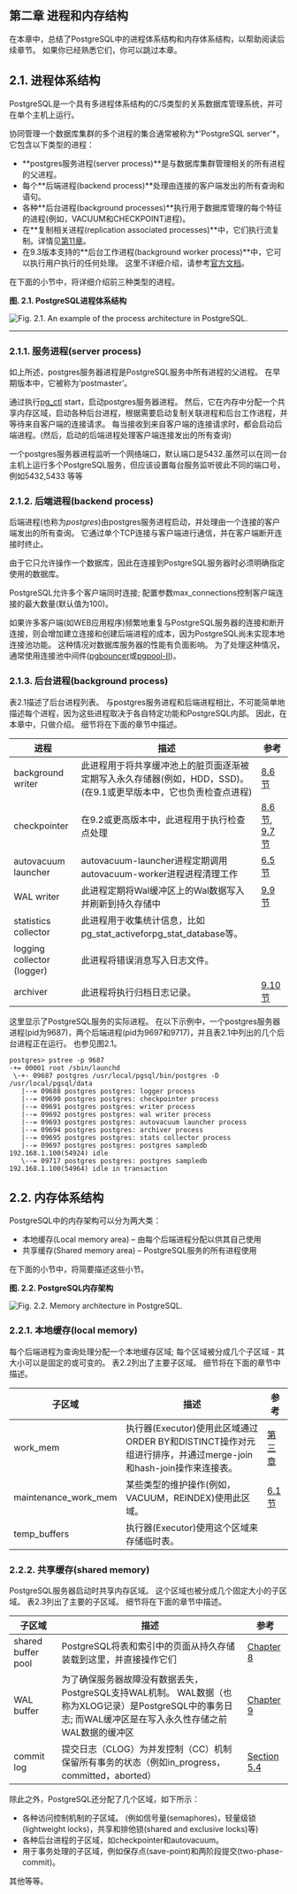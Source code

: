## 第二章 进程和内存结构

在本章中，总结了PostgreSQL中的进程体系结构和内存体系结构，以帮助阅读后续章节。 如果你已经熟悉它们，你可以跳过本章。

## 2.1. 进程体系结构 

PostgreSQL是一个具有多进程体系结构的C/S类型的关系数据库管理系统，并可在单个主机上运行。

协同管理一个数据库集群的多个进程的集合通常被称为*'PostgreSQL server'*，它包含以下类型的进程：

- **postgres服务进程(server process)**是与数据库集群管理相关的所有进程的父进程。
- 每个**后端进程(backend process)**处理由连接的客户端发出的所有查询和语句。
- 各种**后台进程(background processes)**执行用于数据库管理的每个特征的进程(例如，VACUUM和CHECKPOINT进程)。
- 在**复制相关进程(replication associated processes)**中，它们执行流复制。详情见[第11章](ch11.md)。 
- 在9.3版本支持的**后台工作进程(background worker process)**中，它可以执行用户执行的任何处理。 这里不详细介绍，请参考[官方文档](http://www.postgresql.org/docs/current/static/bgworker.html)。

在下面的小节中，将详细介绍前三种类型的进程。

**图. 2.1. PostgreSQL进程体系结构**

![Fig. 2.1. An example of the process architecture in PostgreSQL.](https://github.com/yonj1e/The-Internals-of-PostgreSQL/blob/master/imgs/ch2/fig-2-01.png?raw=true)

------

### 2.1.1. 服务进程(server process) 

如上所述，postgres服务器进程是PostgreSQL服务中所有进程的父进程。 在早期版本中，它被称为‘postmaster’。

通过执行[pg_ctl](http://www.postgresql.org/docs/current/static/app-pg-ctl.html) start，启动postgres服务器进程。 然后，它在内存中分配一个共享内存区域，启动各种后台进程，根据需要启动复制关联进程和后台工作进程，并等待来自客户端的连接请求。 每当接收到来自客户端的连接请求时，都会启动后端进程。(然后，启动的后端进程处理客户端连接发出的所有查询)

一个postgres服务器进程监听一个网络端口，默认端口是5432.虽然可以在同一台主机上运行多个PostgreSQL服务，但应该设置每台服务监听彼此不同的端口号，例如5432,5433 等等

### 2.1.2. 后端进程(backend process)

后端进程(也称为*postgres*)由postgres服务进程启动，并处理由一个连接的客户端发出的所有查询。 它通过单个TCP连接与客户端进行通信，并在客户端断开连接时终止。

由于它只允许操作一个数据库，因此在连接到PostgreSQL服务器时必须明确指定使用的数据库。

PostgreSQL允许多个客户端同时连接; 配置参数max_connections控制客户端连接的最大数量(默认值为100)。

如果许多客户端(如WEB应用程序)频繁地重复与PostgreSQL服务器的连接和断开连接，则会增加建立连接和创建后端进程的成本，因为PostgreSQL尚未实现本地连接池功能。 这种情况对数据库服务器的性能有负面影响。 为了处理这种情况，通常使用连接池中间件([pgbouncer](https://pgbouncer.github.io/)或[pgpool-II](http://www.pgpool.net/mediawiki/index.php/Main_Page))。

### 2.1.3. 后台进程(background process)

表2.1描述了后台进程列表。 与postgres服务进程和后端进程相比，不可能简单地描述每个进程，因为这些进程取决于各自特定功能和PostgreSQL内部。 因此，在本章中，只做介绍。 细节将在下面的章节中描述。

| 进程                       | 描述                                                         | 参考                                                         |
| -------------------------- | ------------------------------------------------------------ | ------------------------------------------------------------ |
| background writer          | 此进程用于将共享缓冲池上的脏页面逐渐被定期写入永久存储器(例如，HDD，SSD)。 (在9.1或更早版本中，它也负责检查点进程) | [8.6 节](http://www.interdb.jp/pg/pgsql08.html#_8.6.)        |
| checkpointer               | 在9.2或更高版本中，此进程用于执行检查点处理                  | [8.6 节](http://www.interdb.jp/pg/pgsql08.html#_8.6.), [9.7 节](http://www.interdb.jp/pg/pgsql09.html#_9.7.) |
| autovacuum launcher        | autovacuum-launcher进程定期调用autovacuum-worker进程进程清理工作 | [6.5 节](http://www.interdb.jp/pg/pgsql06.html#_6.5.)        |
| WAL writer                 | 此进程定期将Wal缓冲区上的Wal数据写入并刷新到持久存储中       | [9.9 节](http://www.interdb.jp/pg/pgsql09.html#_9.9.)        |
| statistics collector       | 此进程用于收集统计信息，比如pg_stat_activeforpg_stat_database等。 |                                                              |
| logging collector (logger) | 此进程将错误消息写入日志文件。                               |                                                              |
| archiver                   | 此进程将执行归档日志记录。                                   | [9.10 节](http://www.interdb.jp/pg/pgsql09.html#_9.10.)      |

这里显示了PostgreSQL服务的实际进程。 在以下示例中，一个postgres服务器进程(pid为9687)，两个后端进程(pid为9697和9717)，并且表2.1中列出的几个后台进程正在运行。 也参见图2.1。

```shell
postgres> pstree -p 9687
-+= 00001 root /sbin/launchd
 \-+- 09687 postgres /usr/local/pgsql/bin/postgres -D /usr/local/pgsql/data
   |--= 09688 postgres postgres: logger process     
   |--= 09690 postgres postgres: checkpointer process     
   |--= 09691 postgres postgres: writer process     
   |--= 09692 postgres postgres: wal writer process     
   |--= 09693 postgres postgres: autovacuum launcher process     
   |--= 09694 postgres postgres: archiver process     
   |--= 09695 postgres postgres: stats collector process     
   |--= 09697 postgres postgres: postgres sampledb 192.168.1.100(54924) idle  
   \--= 09717 postgres postgres: postgres sampledb 192.168.1.100(54964) idle in transaction  
```

## 2.2. 内存体系结构 

PostgreSQL中的内存架构可以分为两大类：

- 本地缓存(Local memory area) – 由每个后端进程分配以供其自己使用
- 共享缓存(Shared memory area) – PostgreSQL服务的所有进程使用

在下面的小节中，将简要描述这些小节。

**图. 2.2. PostgreSQL内存架构**

![Fig. 2.2. Memory architecture in PostgreSQL.](https://github.com/yonj1e/The-Internals-of-PostgreSQL/blob/master/imgs/ch2/fig-2-02.png?raw=true)

### 2.2.1. 本地缓存(local memory)

每个后端进程为查询处理分配一个本地缓存区域; 每个区域被分成几个子区域 - 其大小可以是固定的或可变的。 表2.2列出了主要子区域。 细节将在下面的章节中描述。

| 子区域               | 描述                                                         | 参考                                                  |
| -------------------- | ------------------------------------------------------------ | ----------------------------------------------------- |
| work_mem             | 执行器(Executor)使用此区域通过ORDER BY和DISTINCT操作对元组进行排序，并通过merge-join和hash-join操作来连接表。 | [第三章](http://www.interdb.jp/pg/pgsql03.html)       |
| maintenance_work_mem | 某些类型的维护操作(例如，VACUUM，REINDEX)使用此区域。        | [6.1 节](http://www.interdb.jp/pg/pgsql06.html#_6.1.) |
| temp_buffers         | 执行器(Executor)使用这个区域来存储临时表。                   |                                                       |

### 2.2.2. 共享缓存(shared memory)

PostgreSQL服务器启动时共享内存区域。 这个区域也被分成几个固定大小的子区域。 表2.3列出了主要的子区域。 细节将在下面的章节中描述。

| 子区域             | 描述                                                         | 参考                                                       |
| ------------------ | ------------------------------------------------------------ | ---------------------------------------------------------- |
| shared buffer pool | PostgreSQL将表和索引中的页面从持久存储装载到这里，并直接操作它们 | [Chapter 8](http://www.interdb.jp/pg/pgsql08.html)         |
| WAL buffer         | 为了确保服务器故障没有数据丢失，PostgreSQL支持WAL机制。 WAL数据（也称为XLOG记录）是PostgreSQL中的事务日志; 而WAL缓冲区是在写入永久性存储之前WAL数据的缓冲区 | [Chapter 9](http://www.interdb.jp/pg/pgsql09.html)         |
| commit log         | 提交日志（CLOG）为并发控制（CC）机制保留所有事务的状态（例如in_progress，committed，aborted） | [Section 5.4](http://www.interdb.jp/pg/pgsql05.html#_5.4.) |

除此之外，PostgreSQL还分配了几个区域，如下所示：

- 各种访问控制机制的子区域。 (例如信号量(semaphores)，轻量级锁(lightweight locks)，共享和排他锁(shared and exclusive locks)等)
- 各种后台进程的子区域，如checkpointer和autovacuum。
- 用于事务处理的子区域，例如保存点(save-point)和两阶段提交(two-phase-commit)。

其他等等。
